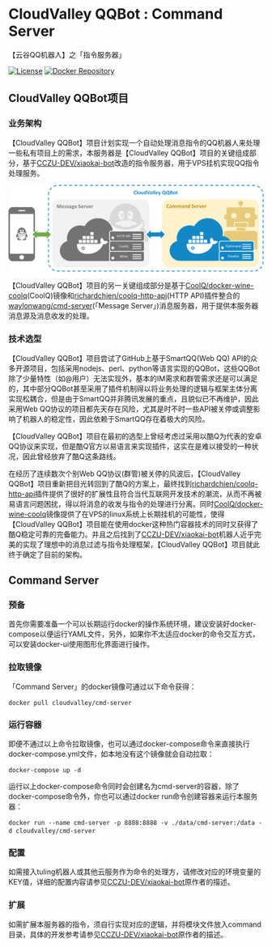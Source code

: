 # CloudValley QQBot : Command Server
【云谷QQ机器人】之「指令服务器」

[![License](https://img.shields.io/badge/license-GPLv3-blue.svg)](https://github.com/waylonwang/cmd-server/master/LICENSE)
[![Docker Repository](https://img.shields.io/badge/docker-cloudvalley%2Fcmd--server-green.svg)](https://hub.docker.com/r/cloudvalley/cmd-server/)

## CloudValley QQBot项目
### 业务架构
【CloudValley QQBot】项目计划实现一个自动处理消息指令的QQ机器人来处理一些私有项目上的需求，本服务器是【CloudValley QQBot】项目的关键组成部分，基于[CCZU-DEV/xiaokai-bot](https://github.com/CCZU-DEV/xiaokai-bot)改造的指令服务器，用于VPS挂机实现QQ指令处理服务。

![CloudValley QQBot Framework](docs/CloudValley-QQBot.png)

【CloudValley QQBot】项目的另一关键组成部分是基于[CoolQ/docker-wine-coolq](https://github.com/CoolQ/docker-wine-coolq)(CoolQ)镜像和[richardchien/coolq-http-api](https://github.com/richardchien/coolq-http-api)(HTTP API)插件整合的[waylonwang/cmd-server](https://github.com/waylonwang/msg-server)(「Message Server」)消息服务器，用于提供本服务器消息源及消息收发的处理。

### 技术选型
【CloudValley QQBot】项目尝试了GitHub上基于SmartQQ(Web QQ) API的众多开源项目，包括采用nodejs、perl、python等语言实现的QQBot，这些QQBot除了少量特性（如@用户）无法实现外，基本的IM需求和群管需求还是可以满足的，其中部分QQBot甚至采用了插件机制得以将业务处理的逻辑与框架主体分离实现松耦合，但是由于SmartQQ并非腾讯发展的重点，且貌似已不再维护，因此采用Web QQ协议的项目都先天存在风险，尤其是时不时一些API被关停或调整影响了机器人的稳定性，因此依赖于SmartQQ存在着极大的风险。

【CloudValley QQBot】项目在最初的选型上曾经考虑过采用以酷Q为代表的安卓QQ协议来实现，但是酷Q官方以易语言来实现插件，这实在是难以接受的一种状况，因此曾经放弃了酷Q这条路线。

在经历了连续数次个别Web QQ协议(群管)被关停的风波后，【CloudValley QQBot】项目重新把目光转回到了酷Q的方案上，最终找到[richardchien/coolq-http-api](https://github.com/richardchien/coolq-http-api)插件提供了很好的扩展性且符合当代互联网开发技术的潮流，从而不再被易语言问题困扰，得以将消息的收发与指令的处理进行分离。同时[CoolQ/docker-wine-coolq](https://github.com/CoolQ/docker-wine-coolq)镜像提供了在VPS的linux系统上长期挂机的可能性，使得【CloudValley QQBot】项目能在使用docker这种热门容器技术的同时又获得了酷Q稳定可靠的完备能力。并且之后找到了[CCZU-DEV/xiaokai-bot](https://github.com/CCZU-DEV/xiaokai-bot)机器人近乎完美的实现了理想中的消息过滤与指令处理框架，【CloudValley QQBot】项目就此终于确定了目前的架构。

## Command Server

### 预备
首先你需要准备一个可以长期运行docker的操作系统环境，建议安装好docker-compose以便运行YAML文件，另外，如果你不太适应docker的命令交互方式，可以安装docker-ui使用图形化界面进行操作。
### 拉取镜像
「Command Server」的docker镜像可通过以下命令获得：
```
docker pull cloudvalley/cmd-server
```
### 运行容器
即便不通过以上命令拉取镜像，也可以通过docker-compose命令来直接执行docker-compose.yml文件，如本地没有这个镜像就会自动拉取：
```
docker-compose up -d
```

运行以上docker-compose命令同时会创建名为cmd-server的容器，除了docker-compose命令外，你也可以通过docker run命令创建容器来运行本服务器：
```
docker run --name cmd-server -p 8888:8888 -v ./data/cmd-server:/data -d cloudvalley/cmd-server
```
### 配置
如需接入tuling机器人或其他云服务作为命令的处理方，请修改对应的环境变量的KEY值，详细的配置内容请参见[CCZU-DEV/xiaokai-bot](https://github.com/CCZU-DEV/xiaokai-bot)原作者的描述。

### 扩展
如需扩展本服务器的指令，须自行实现对应的逻辑，并将模块文件放入command目录，具体的开发参考请参见[CCZU-DEV/xiaokai-bot](https://github.com/CCZU-DEV/xiaokai-bot)原作者的描述。
